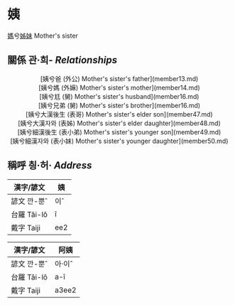 # 姨
[媽](member1.md)兮[姊妹](member2.md)
Mother's sister

## 關係 관·희- _Relationships_

<center>[姨兮爸 (外公) Mother's sister's father](member13.md)</center>

<center>[姨兮媽 (外嫲) Mother's sister's mother](member14.md)</center>

<center>[姨兮尪 (舅) Mother's sister's husband](member16.md)</center>

<center>[姨兮兄弟 (舅) Mother's sister's brother](member16.md)</center>

<center>[姨兮大漢後生 (表哥) Mother's sister's elder son](member47.md)</center>

<center>[姨兮大漢자와 (表姊) Mother's sister's elder daughter](member48.md)</center>

<center>[姨兮細漢後生 (表小弟) Mother's sister's younger son](member49.md)</center>

<center>[姨兮細漢자와 (表小妹) Mother's sister's younger daughter](member50.md)</center>



## 稱呼 칑·허· _Address_

漢字/諺文 | 姨
--- | ---
諺文 깐-뿐ˆ | 이ˆ
台羅 Tâi-lô | î
戴字 Taiji | ee2


漢字/諺文 | 阿姨
--- | ---
諺文 깐-뿐ˆ | 아·이ˆ
台羅 Tâi-lô | a-î
戴字 Taiji | a3ee2


